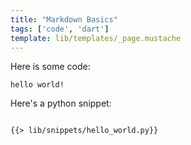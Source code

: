 ```yaml
---
title: "Markdown Basics"
tags: ['code', 'dart']
template: lib/templates/_page.mustache
---
```


Here is some code: 

```
hello world!
```

Here's a python snippet:

<pre>
<code>
{{> lib/snippets/hello_world.py}}
</code>
</pre>
